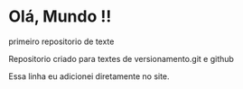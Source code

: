 # Olá, Mundo !!
 primeiro repositorio  de texte

 Repositorio criado para textes de versionamento.git e github
 
Essa linha eu adicionei diretamente no site.

